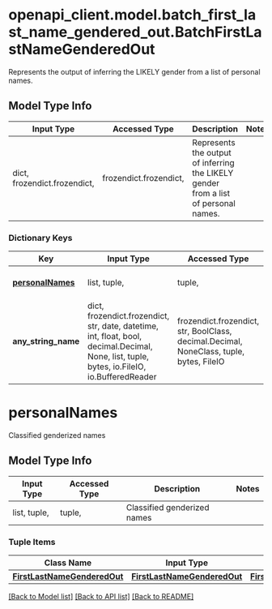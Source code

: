 # openapi_client.model.batch_first_last_name_gendered_out.BatchFirstLastNameGenderedOut

Represents the output of inferring the LIKELY gender from a list of personal names.

## Model Type Info
Input Type | Accessed Type | Description | Notes
------------ | ------------- | ------------- | -------------
dict, frozendict.frozendict,  | frozendict.frozendict,  | Represents the output of inferring the LIKELY gender from a list of personal names. | 

### Dictionary Keys
Key | Input Type | Accessed Type | Description | Notes
------------ | ------------- | ------------- | ------------- | -------------
**[personalNames](#personalNames)** | list, tuple,  | tuple,  | Classified genderized names | [optional] 
**any_string_name** | dict, frozendict.frozendict, str, date, datetime, int, float, bool, decimal.Decimal, None, list, tuple, bytes, io.FileIO, io.BufferedReader | frozendict.frozendict, str, BoolClass, decimal.Decimal, NoneClass, tuple, bytes, FileIO | any string name can be used but the value must be the correct type | [optional]

# personalNames

Classified genderized names

## Model Type Info
Input Type | Accessed Type | Description | Notes
------------ | ------------- | ------------- | -------------
list, tuple,  | tuple,  | Classified genderized names | 

### Tuple Items
Class Name | Input Type | Accessed Type | Description | Notes
------------- | ------------- | ------------- | ------------- | -------------
[**FirstLastNameGenderedOut**](FirstLastNameGenderedOut.md) | [**FirstLastNameGenderedOut**](FirstLastNameGenderedOut.md) | [**FirstLastNameGenderedOut**](FirstLastNameGenderedOut.md) |  | 

[[Back to Model list]](../../README.md#documentation-for-models) [[Back to API list]](../../README.md#documentation-for-api-endpoints) [[Back to README]](../../README.md)

